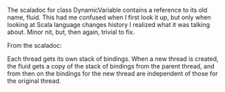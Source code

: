 The scaladoc for class DynamicVariable contains a reference to its old name, fluid. This had me confused when I first look it up, but only when looking at Scala language changes history I realized what it was talking about. Minor nit, but, then again, trivial to fix.

From the scaladoc:

Each thread gets its own stack of bindings. When a new thread is created, the fluid gets a copy of the stack of bindings from the parent thread, and from then on the bindings for the new thread are independent of those for the original thread. 
